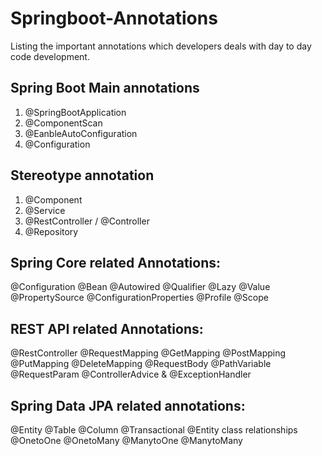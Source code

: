 # Springboot-Annotations
Listing the important annotations which developers deals with day to day code development.

Spring Boot Main annotations
--------------------------------------------------
1. @SpringBootApplication
2. @ComponentScan
3. @EanbleAutoConfiguration
4. @Configuration

Stereotype annotation
----------------------------------------
1.  @Component
2.  @Service
3.  @RestController / @Controller
4.  @Repository

Spring Core related Annotations:
----------------------------------------------------
@Configuration
@Bean
@Autowired 
@Qualifier 
@Lazy 
@Value 
@PropertySource
@ConfigurationProperties 
@Profile
@Scope

REST API related Annotations:
------------------------------------------------
@RestController
@RequestMapping
@GetMapping
@PostMapping
@PutMapping
@DeleteMapping
@RequestBody 
@PathVariable
@RequestParam
@ControllerAdvice & @ExceptionHandler

Spring Data JPA related annotations:
------------------------------------------------------------
@Entity
@Table
@Column
@Transactional 
@Entity class relationships 
@OnetoOne 
@OnetoMany 
@ManytoOne
@ManytoMany


